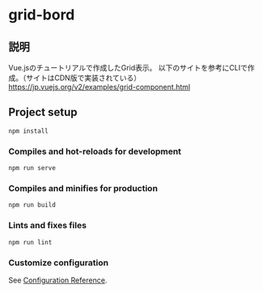 # grid-bord

## 説明

Vue.jsのチュートリアルで作成したGrid表示。
以下のサイトを参考にCLIで作成。（サイトはCDN版で実装されている）
https://jp.vuejs.org/v2/examples/grid-component.html

## Project setup
```
npm install
```

### Compiles and hot-reloads for development
```
npm run serve
```

### Compiles and minifies for production
```
npm run build
```

### Lints and fixes files
```
npm run lint
```

### Customize configuration
See [Configuration Reference](https://cli.vuejs.org/config/).
